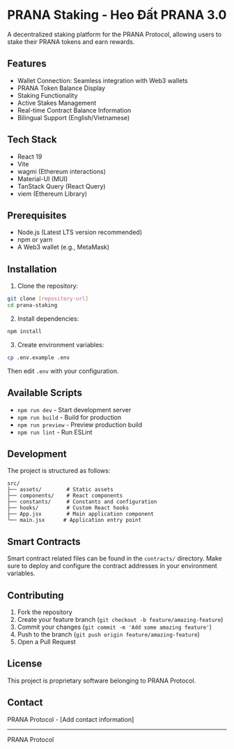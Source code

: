 # PRANA Staking - Heo Đất PRANA 3.0

A decentralized staking platform for the PRANA Protocol, allowing users to stake their PRANA tokens and earn rewards.

## Features

- Wallet Connection: Seamless integration with Web3 wallets
- PRANA Token Balance Display
- Staking Functionality
- Active Stakes Management
- Real-time Contract Balance Information
- Bilingual Support (English/Vietnamese)

## Tech Stack

- React 19
- Vite
- wagmi (Ethereum interactions)
- Material-UI (MUI)
- TanStack Query (React Query)
- viem (Ethereum Library)

## Prerequisites

- Node.js (Latest LTS version recommended)
- npm or yarn
- A Web3 wallet (e.g., MetaMask)

## Installation

1. Clone the repository:
```bash
git clone [repository-url]
cd prana-staking
```

2. Install dependencies:
```bash
npm install
```

3. Create environment variables:
```bash
cp .env.example .env
```
Then edit `.env` with your configuration.

## Available Scripts

- `npm run dev` - Start development server
- `npm run build` - Build for production
- `npm run preview` - Preview production build
- `npm run lint` - Run ESLint

## Development

The project is structured as follows:

```
src/
├── assets/        # Static assets
├── components/    # React components
├── constants/     # Constants and configuration
├── hooks/         # Custom React hooks
├── App.jsx        # Main application component
└── main.jsx      # Application entry point
```

## Smart Contracts

Smart contract related files can be found in the `contracts/` directory. Make sure to deploy and configure the contract addresses in your environment variables.

## Contributing

1. Fork the repository
2. Create your feature branch (`git checkout -b feature/amazing-feature`)
3. Commit your changes (`git commit -m 'Add some amazing feature'`)
4. Push to the branch (`git push origin feature/amazing-feature`)
5. Open a Pull Request

## License

This project is proprietary software belonging to PRANA Protocol.

## Contact

PRANA Protocol - [Add contact information]

---

PRANA Protocol